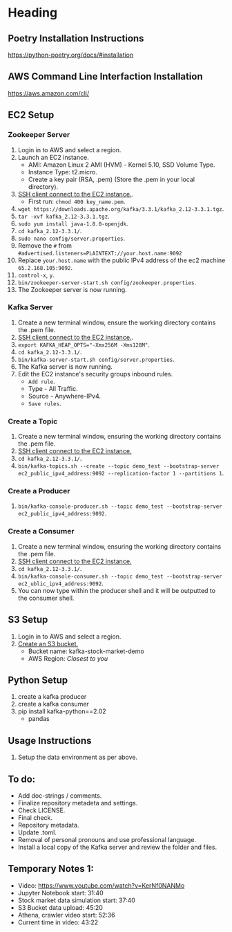 # Heading

## Poetry Installation Instructions

https://python-poetry.org/docs/#installation

## AWS Command Line Interfaction Installation

https://aws.amazon.com/cli/

## EC2 Setup

### Zookeeper Server

1. Login in to AWS and select a region.
2. Launch an EC2 instance.
    * AMI: Amazon Linux 2 AMI (HVM) - Kernel 5.10, SSD Volume Type.
    * Instance Type: t2.micro.
    * Create a key pair (RSA, .pem) (Store the .pem in your local directory).
3. [SSH client connect to the EC2 instance.](https://docs.aws.amazon.com/AWSEC2/latest/UserGuide/connect-linux-inst-ssh.html#connect-linux-inst-sshClient).
    * First run: `chmod 400 key_name.pem`.
4. `wget https://downloads.apache.org/kafka/3.3.1/kafka_2.12-3.3.1.tgz`.
5. `tar -xvf kafka_2.12-3.3.1.tgz`.
6. `sudo yum install java-1.8.0-openjdk`.
7. `cd kafka_2.12-3.3.1/`.
8. `sudo nano config/server.properties`.
9. Remove the `#` from `#advertised.listeners=PLAINTEXT://your.host.name:9092`
10. Replace `your.host.name` with the public IPv4 address of the ec2 machine `65.2.168.105:9092`. 
11. `control-x`, `y`.
12. `bin/zookeeper-server-start.sh config/zookeeper.properties`.
13. The Zookeeper server is now running. 

### Kafka Server

1. Create a new terminal window, ensure the working directory contains the .pem file.
2. [SSH client connect to the EC2 instance.](https://docs.aws.amazon.com/AWSEC2/latest/UserGuide/connect-linux-inst-ssh.html#connect-linux-inst-sshClient).
3. `export KAFKA_HEAP_OPTS="-Xmx256M -Xms128M"`.
4. `cd kafka_2.12-3.3.1/`.
5. `bin/kafka-server-start.sh config/server.properties`.
6. The Kafka server is now running.
7. Edit the EC2 instance's security groups inbound rules.
    * `Add rule`.
    * Type - All Traffic.
    * Source - Anywhere-IPv4.
    * `Save rules`.

### Create a Topic

1. Create a new terminal window, ensuring the working directory contains the .pem file.
2. [SSH client connect to the EC2 instance.](https://docs.aws.amazon.com/AWSEC2/latest/UserGuide/connect-linux-inst-ssh.html#connect-linux-inst-sshClient)
3. `cd kafka_2.12-3.3.1/`.
4. `bin/kafka-topics.sh --create --topic demo_test --bootstrap-server ec2_public_ipv4_address:9092 --replication-factor 1 --partitions 1`.

### Create a Producer

1. `bin/kafka-console-producer.sh --topic demo_test --bootstrap-server ec2_public_ipv4_address:9092`.

### Create a Consumer

1. Create a new terminal window, ensuring the working directory contains the .pem file.
2. [SSH client connect to the EC2 instance.](https://docs.aws.amazon.com/AWSEC2/latest/UserGuide/connect-linux-inst-ssh.html#connect-linux-inst-sshClient)
3. `cd kafka_2.12-3.3.1/`.
4. `bin/kafka-console-consumer.sh --topic demo_test --bootstrap-server ec2_ublic_ipv4_address:9092`.
5. You can now type within the producer shell and it will be outputted to the consumer shell.

## S3 Setup

1. Login in to AWS and select a region.
2. [Create an S3 bucket.](https://docs.aws.amazon.com/AmazonS3/latest/userguide/creating-bucket.html)
    * Bucket name: kafka-stock-market-demo
    * AWS Region: _Closest to you_

## Python Setup

1. create a kafka producer
2. create a kafka consumer
3. pip install kafka-python==2.02
    * pandas

## Usage Instructions
1. Setup the data environment as per above.

## To do:

* Add doc-strings / comments.
* Finalize repository metadeta and settings.
* Check LICENSE.
* Final check.
* Repository metadata.
* Update .toml.
* Removal of personal pronouns and use professional language.
* Install a local copy of the Kafka server and review the folder and files.

## Temporary Notes 1:

* Video: https://www.youtube.com/watch?v=KerNf0NANMo
* Jupyter Notebook start: 31:40
* Stock market data simulation start: 37:40
* S3 Bucket data upload: 45:20
* Athena, crawler video start: 52:36
* Current time in video: 43:22